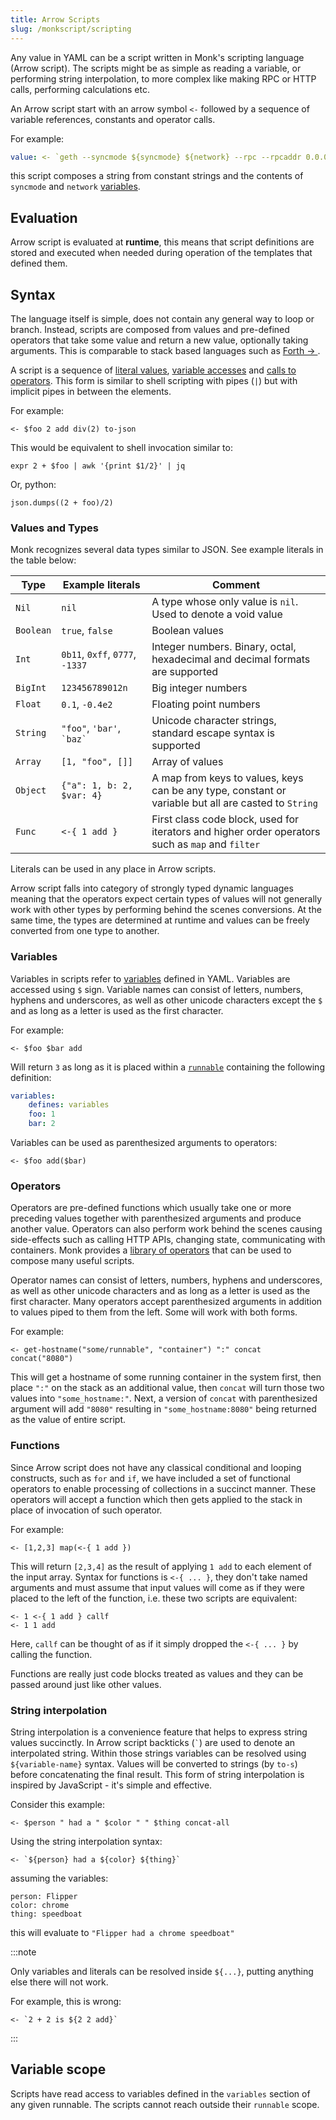 ```yaml
---
title: Arrow Scripts
slug: /monkscript/scripting
---
```


Any value in YAML can be a script written in Monk's scripting language (Arrow script). The scripts might be as simple as reading a variable, or performing string interpolation, to more complex like making RPC or HTTP calls, performing calculations etc.

An Arrow script start with an arrow symbol `<-` followed by a sequence of variable references, constants and operator calls.

For example:

```yaml linenums="1"
value: <- `geth --syncmode ${syncmode} ${network} --rpc --rpcaddr 0.0.0.0`
```

this script composes a string from constant strings and the contents of `syncmode` and `network` [variables](./yaml/runnables#variables).

## Evaluation

Arrow script is evaluated at **runtime**, this means that script definitions are stored and executed when needed during operation of the templates that defined them.

## Syntax

The language itself is simple, does not contain any general way to loop or branch. Instead, scripts are composed from values and pre-defined operators that take some value and return a new value, optionally taking arguments. This is comparable to stack based languages such as [Forth &#8594;
](<https:/en.wikipedia.org/wiki/Forth_(programming_language)>).

A script is a sequence of [literal values](#values), [variable accesses](#variables) and [calls to operators](#operators). This form is similar to shell scripting with pipes (`|`) but with implicit pipes in between the elements.

For example:

```
<- $foo 2 add div(2) to-json
```

This would be equivalent to shell invocation similar to:

```
expr 2 + $foo | awk '{print $1/2}' | jq
```

Or, python:

```
json.dumps((2 + foo)/2)
```

### Values and Types

Monk recognizes several data types similar to JSON. See example literals in the table below:

| Type      | Example literals                | Comment                                                                                              |
| --------- | ------------------------------- | ---------------------------------------------------------------------------------------------------- |
| `Nil`     | `nil`                           | A type whose only value is `nil`. Used to denote a void value                                        |
| `Boolean` | `true`, `false`                 | Boolean values                                                                                       |
| `Int`     | `0b11`, `0xff`, `0777`, `-1337` | Integer numbers. Binary, octal, hexadecimal and decimal formats are supported                        |
| `BigInt`  | `123456789012n`                 | Big integer numbers                                                                                  |
| `Float`   | `0.1`, `-0.4e2`                 | Floating point numbers                                                                               |
| `String`  | `"foo"`, `'bar'`, `` `baz` ``   | Unicode character strings, standard escape syntax is supported                                       |
| `Array`   | `[1, "foo", []]`                | Array of values                                                                                      |
| `Object`  | `{"a": 1, b: 2, $var: 4}`       | A map from keys to values, keys can be any type, constant or variable but all are casted to `String` |
| `Func`    | `<-{ 1 add }`                   | First class code block, used for iterators and higher order operators such as `map` and `filter`     |

Literals can be used in any place in Arrow scripts.

Arrow script falls into category of strongly typed dynamic languages meaning that the operators expect certain types of values will not generally work with other types by performing behind the scenes conversions. At the same time, the types are determined at runtime and values can be freely converted from one type to another.

### Variables

Variables in scripts refer to [variables](./yaml/runnables#variables) defined in YAML. Variables are accessed using `$` sign. Variable names can consist of letters, numbers, hyphens and underscores, as well as other unicode characters except the `$` and as long as a letter is used as the first character.

For example:

```
<- $foo $bar add
```

Will return `3` as long as it is placed within a [`runnable`](./yaml/runnables) containing the following definition:

```yaml
variables:
    defines: variables
    foo: 1
    bar: 2
```

Variables can be used as parenthesized arguments to operators:

```
<- $foo add($bar)
```

### Operators

Operators are pre-defined functions which usually take one or more preceding values together with parenthesized arguments and produce another value. Operators can also perform work behind the scenes causing side-effects such as calling HTTP APIs, changing state, communicating with containers. Monk provides a [library of operators](./scripting/operators/HTTP) that can be used to compose many useful scripts.

Operator names can consist of letters, numbers, hyphens and underscores, as well as other unicode characters and as long as a letter is used as the first character. Many operators accept parenthesized arguments in addition to values piped to them from the left. Some will work with both forms.

For example:

```
<- get-hostname("some/runnable", "container") ":" concat concat("8080")
```

This will get a hostname of some running container in the system first, then place `":"` on the stack as an additional value, then `concat` will turn those two values into `"some_hostname:"`. Next, a version of `concat` with parenthesized argument will add `"8080"` resulting in `"some_hostname:8080"` being returned as the value of entire script.

### Functions

Since Arrow script does not have any classical conditional and looping constructs, such as `for` and `if`, we have included a set of functional operators to enable processing of collections in a succinct manner. These operators will accept a function which then gets applied to the stack in place of invocation of such operator.

For example:

```
<- [1,2,3] map(<-{ 1 add })
```

This will return `[2,3,4]` as the result of applying `1 add` to each element of the input array. Syntax for functions is `<-{ ... }`, they don't take named arguments and must assume that input values will come as if they were placed to the left of the function, i.e. these two scripts are equivalent:

```
<- 1 <-{ 1 add } callf
<- 1 1 add
```

Here, `callf` can be thought of as if it simply dropped the `<-{ ... }` by calling the function.

Functions are really just code blocks treated as values and they can be passed around just like other values.

### String interpolation

String interpolation is a convenience feature that helps to express string values succinctly. In Arrow script backticks (`` ` ``) are used to denote an interpolated string. Within those strings variables can be resolved using `${variable-name}` syntax. Values will be converted to strings (by `to-s`) before concatenating the final result. This form of string interpolation is inspired by JavaScript - it's simple and effective.

Consider this example:

```
<- $person " had a " $color " " $thing concat-all
```

Using the string interpolation syntax:

```
<- `${person} had a ${color} ${thing}`
```

assuming the variables:

```
person: Flipper
color: chrome
thing: speedboat
```

this will evaluate to `"Flipper had a chrome speedboat"`

:::note

Only variables and literals can be resolved inside `${...}`, putting anything else there will not work.

For example, this is wrong:

```
<- `2 + 2 is ${2 2 add}`
```

:::

## Variable scope

Scripts have read access to variables defined in the `variables` section of any given runnable. The scripts cannot reach outside their `runnable` scope.
